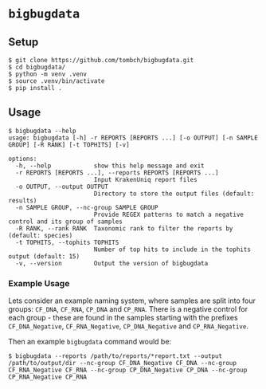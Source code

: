 # `bigbugdata`

## Setup

```
$ git clone https://github.com/tombch/bigbugdata.git
$ cd bigbugdata/
$ python -m venv .venv
$ source .venv/bin/activate
$ pip install .
```

## Usage

```
$ bigbugdata --help
usage: bigbugdata [-h] -r REPORTS [REPORTS ...] [-o OUTPUT] [-n SAMPLE GROUP] [-R RANK] [-t TOPHITS] [-v]

options:
  -h, --help            show this help message and exit
  -r REPORTS [REPORTS ...], --reports REPORTS [REPORTS ...]
                        Input KrakenUniq report files
  -o OUTPUT, --output OUTPUT
                        Directory to store the output files (default: results)
  -n SAMPLE GROUP, --nc-group SAMPLE GROUP
                        Provide REGEX patterns to match a negative control and its group of samples
  -R RANK, --rank RANK  Taxonomic rank to filter the reports by (default: species)
  -t TOPHITS, --tophits TOPHITS
                        Number of top hits to include in the tophits output (default: 15)
  -v, --version         Output the version of bigbugdata
```

### Example Usage

Lets consider an example naming system, where samples are split into four groups: `CF_DNA`, `CF_RNA`, `CP_DNA` and `CP_RNA`. There is a negative control for each group - these are found in the samples starting with the prefixes `CF_DNA_Negative`, `CF_RNA_Negative`, `CP_DNA_Negative` and `CP_RNA_Negative`.

Then an example `bigbugdata` command would be:

```
$ bigbugdata --reports /path/to/reports/*report.txt --output /path/to/output/dir --nc-group CF_DNA_Negative CF_DNA --nc-group CF_RNA_Negative CF_RNA --nc-group CP_DNA_Negative CP_DNA --nc-group CP_RNA_Negative CP_RNA
```
